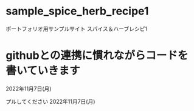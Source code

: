 # sample_spice_herb_recipe1
ポートフォリオ用サンプルサイト スパイス＆ハーブレシピ1

# githubとの連携に慣れながらコードを書いていきます
2022年11月7日(月)

プルしてください
2022年11月7日(月)
